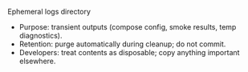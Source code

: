 Ephemeral logs directory

- Purpose: transient outputs (compose config, smoke results, temp diagnostics).
- Retention: purge automatically during cleanup; do not commit.
- Developers: treat contents as disposable; copy anything important elsewhere.

